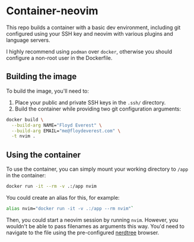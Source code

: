 # Container-neovim

This repo builds a container with a basic dev environment, including git
configured using your SSH key and neovim with various plugins and language
servers.

I highly recommend using `podman` over `docker`, otherwise you should
configure a non-root user in the Dockerfile.

## Building the image

To build the image, you'll need to:

1. Place your public and private SSH keys in the `.ssh/` directory.
2. Build the container while providing two git configuration arguments:

```bash
docker build \
  --build-arg NAME="Floyd Everest" \
  --build-arg EMAIL="me@floydeverest.com" \
  -t nvim .
```

## Using the container

To use the container, you can simply mount your working directory to `/app` in
the container:

```bash
docker run -it --rm -v .:/app nvim
```

You could create an alias for this, for example:

```bash
alias nvim="docker run -it -v .:/app --rm nvim"`
```

Then, you could start a neovim session by running `nvim`. However, you wouldn't
be able to pass filenames as arguments this way. You'd need to navigate to the
file using the pre-configured [nerdtree](https://github.com/preservim/nerdtree)
browser.
